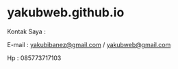 # yakubweb.github.io

Kontak Saya :

E-mail : yakubibanez@gmail.com / yakubweb@gmail.com

Hp : 085773717103
